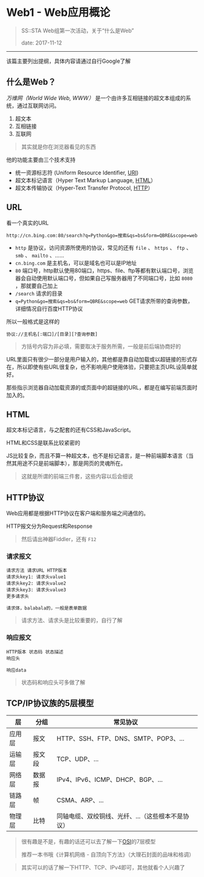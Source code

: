 # Web1 - Web应用概论

> SS::STA Web组第一次活动，关于“什么是Web”
>
> date: 2017-11-12

---

该篇主要列出提纲，具体内容请通过自行Google了解

## 什么是Web？

*万维网（World Wide Web, WWW）* 是一个由许多互相链接的超文本组成的系统，通过互联网访问。

1. 超文本
2. 互相链接
3. 互联网

> 其实就是你在浏览器看见的东西

他的功能主要由三个技术支持

- 统一资源标志符 (Uniform Resource Identifier, [URI][1])
- 超文本标记语言（Hyper Text Markup Language, [HTML][2]）
- 超文本传输协议（Hyper-Text Transfer Protocol, [HTTP][3]）

## URL

看一个真实的URL

```
http://cn.bing.com:80/search?q=Python&go=搜索&qs=bs&form=QBRE&scope=web
```

- `http` 是协议，访问资源所使用的协议，常见的还有 `file` 、 `https` 、 `ftp` 、 `smb` 、 `mailto` 、......
- `cn.bing.com` 是主机名，可以是域名也可以是IP地址
- `80` 端口号，http默认使用80端口，https、file、ftp等都有默认端口号，浏览器会自动使用默认端口号，但如果自己写服务器用了不同端口号，比如 `8080` ，那就要自己加上
- `/search` 请求的目录
- `q=Python&go=搜索&qs=bs&form=QBRE&scope=web` GET请求所带的查询参数，详细情况自行百度HTTP协议

所以一般格式是这样的

```
协议://主机名[:端口]/[目录][?查询参数]
```

> 方括号内容为非必填，需要取决于服务所需，一般是前后端协商好的

URL里面只有很少一部分是用户输入的，其他都是靠自动加载或以超链接的形式存在，所以即使有些URL很复杂，也不影响用户使用体验，只要把主页URL设简单就好。

那些指示浏览器自动加载资源的或页面中的超链接的URL，都是在编写前端页面时加入的。

## HTML

超文本标记语言，与之配套的还有CSS和JavaScript。

HTML和CSS是联系比较紧密的

JS比较复杂，而且不算一种超文本，也不是标记语言，是一种前端脚本语言（当然其用途不只是前端脚本），那是网页的灵魂所在。

> 这就是所谓的前端三件套，这些内容以后会细说

## HTTP协议

Web应用都是根据HTTP协议在客户端和服务端之间通信的。

HTTP报文分为Request和Response

> 然后请出神器Fiddler，还有 `F12`

### 请求报文

```
请求方法 请求URL HTTP版本
请求头key1: 请求头value1
请求头key2: 请求头value2
请求头key3: 请求头value3
更多请求头

请求体，balabala的，一般是表单数据
```

> 请求方法、请求头是比较重要的，自行了解

### 响应报文

```
HTTP版本 状态码 状态描述
响应头

响应data
```

> 状态码和响应头可多做了解

## TCP/IP协议族的5层模型

| 层    | 分组   | 常见协议                           |
| ---- | ---- | ------------------------------ |
| 应用层  | 报文   | HTTP、SSH、FTP、DNS、SMTP、POP3、... |
| 运输层  | 报文段  | TCP、UDP、...                    |
| 网络层  | 数据报  | IPv4、IPv6、ICMP、DHCP、BGP、...    |
| 链路层  | 帧    | CSMA、ARP、...                   |
| 物理层  | 比特   | 同轴电缆、双绞铜线、光纤、...（这些根本不是协议）     |

> 很有趣是不是，有趣的话还可以去了解一下[OSI][4]的7层模型
>
> 推荐一本书哦《计算机网络 - 自顶向下方法》（大理石封面的品味和格调）

> 其实可以的话了解一下HTTP、TCP、IPv4即可，其他就看个人兴趣了

[1]: https://zh.wikipedia.org/wiki/%E7%BB%9F%E4%B8%80%E8%B5%84%E6%BA%90%E6%A0%87%E5%BF%97%E7%AC%A6 "统一资源标志符 - 维基百科，自由的百科全书"
[2]: https://zh.wikipedia.org/wiki/HTML "HTML - 维基百科，自由的百科全书"
[3]: https://zh.wikipedia.org/wiki/%E8%B6%85%E6%96%87%E6%9C%AC%E4%BC%A0%E8%BE%93%E5%8D%8F%E8%AE%AE "超文本传输协议 - 维基百科，自由的百科全书"
[4]: https://zh.wikipedia.org/wiki/OSI%E6%A8%A1%E5%9E%8B "OSI模型 - 维基百科，自由的百科全书"
